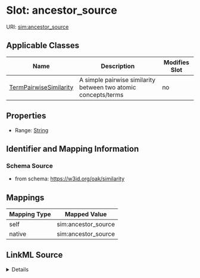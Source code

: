 

# Slot: ancestor_source



URI: [sim:ancestor_source](https://w3id.org/linkml/similarity/ancestor_source)



<!-- no inheritance hierarchy -->





## Applicable Classes

| Name | Description | Modifies Slot |
| --- | --- | --- |
| [TermPairwiseSimilarity](TermPairwiseSimilarity.md) | A simple pairwise similarity between two atomic concepts/terms |  no  |







## Properties

* Range: [String](String.md)





## Identifier and Mapping Information







### Schema Source


* from schema: https://w3id.org/oak/similarity




## Mappings

| Mapping Type | Mapped Value |
| ---  | ---  |
| self | sim:ancestor_source |
| native | sim:ancestor_source |




## LinkML Source

<details>
```yaml
name: ancestor_source
from_schema: https://w3id.org/oak/similarity
rank: 1000
alias: ancestor_source
domain_of:
- TermPairwiseSimilarity
range: string

```
</details>
